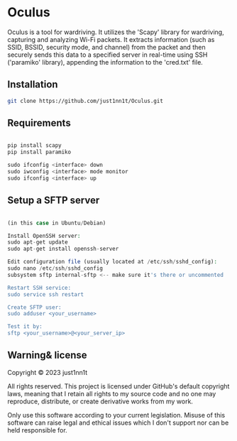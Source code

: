 # Oculus

Oculus is a tool for wardriving. It utilizes the 'Scapy' library for wardriving, capturing and analyzing Wi-Fi packets. It extracts information (such as SSID, BSSID, security mode, and channel) from the packet and then securely sends this data to a specified server in real-time using SSH ('paramiko' library), appending the information to the 'cred.txt' file.

## Installation

```bash
git clone https://github.com/just1nn1t/Oculus.git
```

## Requirements

```python

pip install scapy
pip install paramiko

sudo ifconfig <interface> down
sudo iwconfig <interface> mode monitor
sudo ifconfig <interface> up

```

## Setup a SFTP server

```php

(in this case in Ubuntu/Debian)

Install OpenSSH server:
sudo apt-get update
sudo apt-get install openssh-server

Edit configuration file (usually located at /etc/ssh/sshd_config):
sudo nano /etc/ssh/sshd_config
subsystem sftp internal-sftp <-- make sure it's there or uncommented

Restart SSH service:
sudo service ssh restart

Create SFTP user:
sudo adduser <your_username>

Test it by:
sftp <your_username>@<your_server_ip>

```

## Warning& license
Copyright © 2023 just1nn1t

All rights reserved. This project is licensed under GitHub's default copyright laws, meaning that I retain all rights to my source code and no one may reproduce, distribute, or create derivative works from my work.

Only use this software according to your current legislation. Misuse of this software can raise legal and ethical issues which I don't support nor can be held responsible for.
